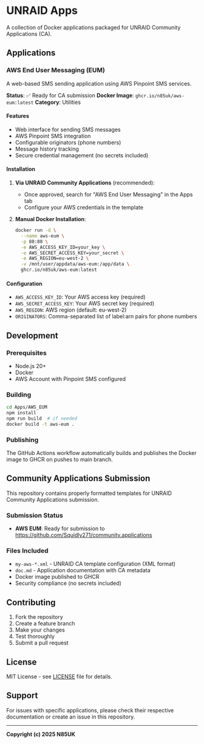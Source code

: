 # UNRAID Apps

A collection of Docker applications packaged for UNRAID Community Applications (CA).

## Applications

### AWS End User Messaging (EUM)

A web-based SMS sending application using AWS Pinpoint SMS services.

**Status**: ✅ Ready for CA submission
**Docker Image**: `ghcr.io/n85uk/aws-eum:latest`
**Category**: Utilities

#### Features
- Web interface for sending SMS messages
- AWS Pinpoint SMS integration
- Configurable originators (phone numbers)
- Message history tracking
- Secure credential management (no secrets included)

#### Installation
1. **Via UNRAID Community Applications** (recommended):
   - Once approved, search for "AWS End User Messaging" in the Apps tab
   - Configure your AWS credentials in the template

2. **Manual Docker Installation**:
   ```bash
   docker run -d \
     --name aws-eum \
     -p 80:80 \
     -e AWS_ACCESS_KEY_ID=your_key \
     -e AWS_SECRET_ACCESS_KEY=your_secret \
     -e AWS_REGION=eu-west-2 \
     -v /mnt/user/appdata/aws-eum:/app/data \
     ghcr.io/n85uk/aws-eum:latest
   ```

#### Configuration
- `AWS_ACCESS_KEY_ID`: Your AWS access key (required)
- `AWS_SECRET_ACCESS_KEY`: Your AWS secret key (required)
- `AWS_REGION`: AWS region (default: eu-west-2)
- `ORIGINATORS`: Comma-separated list of label:arn pairs for phone numbers

## Development

### Prerequisites
- Node.js 20+
- Docker
- AWS Account with Pinpoint SMS configured

### Building
```bash
cd Apps/AWS_EUM
npm install
npm run build  # if needed
docker build -t aws-eum .
```

### Publishing
The GitHub Actions workflow automatically builds and publishes the Docker image to GHCR on pushes to main branch.

## Community Applications Submission

This repository contains properly formatted templates for UNRAID Community Applications submission.

### Submission Status
- **AWS EUM**: Ready for submission to https://github.com/Squidly271/community.applications

### Files Included
- `my-aws-*.xml` - UNRAID CA template configuration (XML format)
- `doc.md` - Application documentation with CA metadata
- Docker image published to GHCR
- Security compliance (no secrets included)

## Contributing

1. Fork the repository
2. Create a feature branch
3. Make your changes
4. Test thoroughly
5. Submit a pull request

## License

MIT License - see [LICENSE](../LICENSE) file for details.

## Support

For issues with specific applications, please check their respective documentation or create an issue in this repository.

---

**Copyright (c) 2025 N85UK**